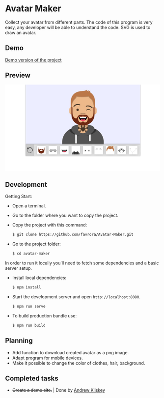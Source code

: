 # Avatar Maker

Collect your avatar from different parts. The code of this program is very easy, any developer will be able to understand the code. SVG is used to draw an avatar.

## Demo

[Demo version of the project](https://avatar-maker-vue.netlify.app/)

## Preview

![Preview](src/assets/img/preview.jpg)

## Development

Getting Start:
* Open a terminal. 
* Go to the folder where you want to copy the project. 
* Copy the project with this command:

    ```sh
    $ git clone https://github.com/favrora/Avatar-Maker.git
    ```

* Go to the project folder:

    ```sh
    $ cd avatar-maker
    ```

In order to run it locally you'll need to fetch some dependencies and a basic server setup.

* Install local dependencies:

    ```sh
    $ npm install
    ```

* Start the development server and open `http://localhost:8080`.

    ```sh
    $ npm run serve
    ```
    
* To build production bundle use:

   ```sh
   $ npm run build
   ```

## Planning

* Add function to download created avatar as a png image.
* Adapt program for mobile devices.
* Make it possible to change the color of clothes, hair, background.

## Completed tasks

* ~~Create a demo site.~~ | Done by [Andrew Kliskey](https://github.com/andrewkliskey)
